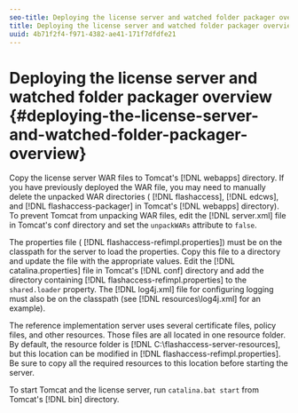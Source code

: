 ```yaml
---
seo-title: Deploying the license server and watched folder packager overview
title: Deploying the license server and watched folder packager overview
uuid: 4b71f2f4-f971-4382-ae41-171f7dfdfe21
---
```


# Deploying the license server and watched folder packager overview {#deploying-the-license-server-and-watched-folder-packager-overview}

Copy the license server WAR files to Tomcat's [!DNL webapps] directory. If you have previously deployed the WAR file, you may need to manually delete the unpacked WAR directories ( [!DNL flashaccess], [!DNL edcws], and [!DNL flashaccess-packager] in Tomcat's [!DNL webapps] directory). To prevent Tomcat from unpacking WAR files, edit the [!DNL server.xml] file in Tomcat's conf directory and set the `unpackWARs` attribute to `false`.

The properties file ( [!DNL flashaccess-refimpl.properties]) must be on the classpath for the server to load the properties. Copy this file to a directory and update the file with the appropriate values. Edit the [!DNL catalina.properties] file in Tomcat's [!DNL conf] directory and add the directory containing [!DNL flashaccess-refimpl.properties] to the `shared.loader` property. The [!DNL log4j.xml] file for configuring logging must also be on the classpath (see [!DNL resources\log4j.xml] for an example).

The reference implementation server uses several certificate files, policy files, and other resources. Those files are all located in one resource folder. By default, the resource folder is [!DNL C:\flashaccess-server-resources], but this location can be modified in [!DNL flashaccess-refimpl.properties]. Be sure to copy all the required resources to this location before starting the server.

To start Tomcat and the license server, run `catalina.bat start` from Tomcat's [!DNL bin] directory. 
